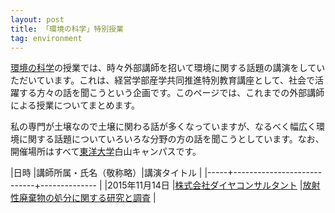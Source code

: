 ```yaml
---
layout: post
title: 「環境の科学」特別授業
tag: environment
---
```

[環境の科学](http://www2.toyo.ac.jp/~seki_k/kankyo.html)の授業では、時々外部講師を招いて環境に関する話題の講演をしていただいています。これは、経営学部産学共同推進特別教育講座として、社会で活躍する方々の話を聞こうという企画です。このページでは、これまでの外部講師による授業についてまとめます。

私の専門が土壌なので土壌に関わる話が多くなっていますが、なるべく幅広く環境に関する話題についていろいろな分野の方の話を聞こうとしています。なお、開催場所はすべて[東洋大学](http://www.toyo.ac.jp/)白山キャンパスです。

|日時 |講師所属・氏名（敬称略）|講演タイトル |
|-----+----------------------------+-------------- |
|2015年11月14日 |[株式会社ダイヤコンサルタント](http://www.diaconsult.co.jp/) |[放射性廃棄物の処分に関する研究と調査](https://www.facebook.com/toyo.kaifa/posts/763685013758829?pnref=story) |


